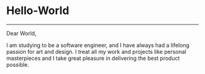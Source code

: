 # Hello-World
*************
Dear World,

I am studying to be a software engineer, and I have always had a lifelong passion for art and design. I treat all my work and projects like personal masterpieces and I take great pleasure in delivering the best product possible. 
